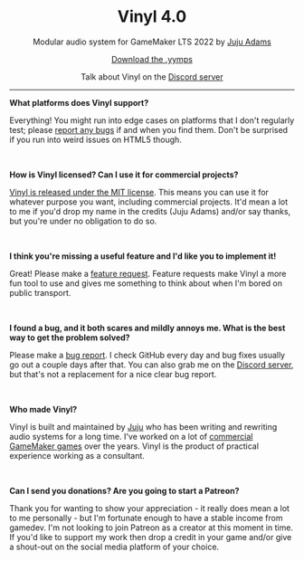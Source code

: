 <!-- <img src="https://raw.githubusercontent.com/JujuAdams/Vinyl/master/LOGO.png" width="50%" style="display: block; margin: auto;" /> -->
<h1 align="center">Vinyl 4.0</h1>
<p align="center">Modular audio system for GameMaker LTS 2022 by <a href="https://www.jujuadams.com/" target="_blank">Juju Adams</a></p>

<p align="center"><a href="https://github.com/JujuAdams/Vinyl/releases/" target="_blank">Download the .yymps</a></p>
<p align="center">Talk about Vinyl on the <a href="https://discord.gg/8krYCqr" target="_blank">Discord server</a></p>

---

**What platforms does Vinyl support?**

Everything! You might run into edge cases on platforms that I don't regularly test; please [report any bugs](https://github.com/JujuAdams/Vinyl/issues) if and when you find them. Don't be surprised if you run into weird issues on HTML5 though.

&nbsp;

**How is Vinyl licensed? Can I use it for commercial projects?**

[Vinyl is released under the MIT license](https://github.com/JujuAdams/Vinyl/blob/master/LICENSE). This means you can use it for whatever purpose you want, including commercial projects. It'd mean a lot to me if you'd drop my name in the credits (Juju Adams) and/or say thanks, but you're under no obligation to do so.

&nbsp;

**I think you're missing a useful feature and I'd like you to implement it!**

Great! Please make a [feature request](https://github.com/JujuAdams/Vinyl/issues). Feature requests make Vinyl a more fun tool to use and gives me something to think about when I'm bored on public transport.

&nbsp;

**I found a bug, and it both scares and mildly annoys me. What is the best way to get the problem solved?**

Please make a [bug report](https://github.com/JujuAdams/Vinyl/issues). I check GitHub every day and bug fixes usually go out a couple days after that. You can also grab me on the [Discord server](https://discord.gg/8krYCqr), but that's not a replacement for a nice clear bug report.

&nbsp;

**Who made Vinyl?**

Vinyl is built and maintained by [Juju](https://www.jujuadams.com/) who has been writing and rewriting audio systems for a long time. I've worked on a lot of [commercial GameMaker games](http://www.jujuadams.com/) over the years. Vinyl is the product of practical experience working as a consultant.

&nbsp;

**Can I send you donations? Are you going to start a Patreon?**

Thank you for wanting to show your appreciation - it really does mean a lot to me personally - but I'm fortunate enough to have a stable income from gamedev. I'm not looking to join Patreon as a creator at this moment in time. If you'd like to support my work then drop a credit in your game and/or give a shout-out on the social media platform of your choice.